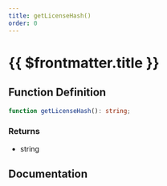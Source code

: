 ```yaml
---
title: getLicenseHash()
order: 0
---
```


# {{ $frontmatter.title }}

## Function Definition

```ts
function getLicenseHash(): string;
```

### Returns

* string

## Documentation

<!--@include: ./parts/getLicenseHash.md-->
